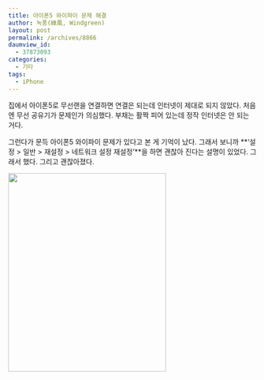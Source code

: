 ```yaml
---
title: 아이폰5 와이파이 문제 해결
author: 녹풍(綠風, Windgreen)
layout: post
permalink: /archives/8866
daumview_id:
  - 37873093
categories:
  - 기타
tags:
  - iPhone
---
```

집에서 아이폰5로 무선랜을 연결하면 연결은 되는데 인터넷이 제대로 되지 않았다. 처음엔 무선 공유기가 문제인가 의심했다. 부채는 활짝 피어 있는데 정작 인터넷은 안 되는 거다.

그런다가 문득 아이폰5 와이파이 문제가 있다고 본 게 기억이 났다. 그래서 보니까 **&#8216;설정 > 일반 > 재설정 > 네트워크 설정 재설정&#8217;**을 하면 괜찮아 진다는 설명이 있었다. 그래서 했다. 그리고 괜찮아졌다.

<img class="aligncenter" alt="" src="http://dl.dropbox.com/u/15546257/blog/mytory/iphone5-WiFi-problem.png" width="320" height="402" />